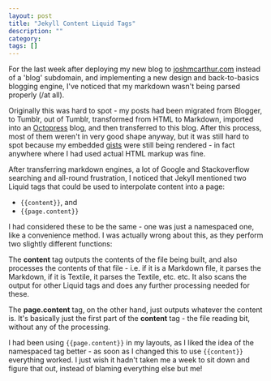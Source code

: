 ```yaml
---
layout: post
title: "Jekyll Content Liquid Tags"
description: ""
category: 
tags: []
---
```


For the last week after deploying my new blog to [joshmcarthur.com](http://joshmcarthur.com) instead of a 'blog' subdomain, and implementing a new design and back-to-basics blogging engine, I've noticed that my markdown wasn't being parsed properly (/at all). 

Originally this was hard to spot - my posts had been migrated from Blogger, to Tumblr, out of Tumblr, transformed from HTML to Markdown, imported into an [Octopress](http://www.octopres.org) blog, and then transferred to this blog. After this process, most of them weren't in very good shape anyway, but it was still hard to spot because my embedded [gists](http://gist.github.com) were still being rendered - in fact anywhere where I had used actual HTML markup was fine.

After transferring markdown engines, a lot of Google and Stackoverflow searching and all-round frustration, I noticed that Jekyll mentioned two Liquid tags that could be used to interpolate content into a page:

* `{{content}}`, and
* `{{page.content}}`

I had considered these to be the same - one was just a namespaced one, like a convenience method. I was actually wrong about this, as they perform two slightly different functions:

The **content** tag outputs the contents of the file being built, and also processes the contents of that file - i.e. if it is a Markdown file, it parses the Markdown, if it is Textile, it parses the Textile, etc. etc. It also scans the output for other Liquid tags and does any further processing needed for these.

The **page.content** tag, on the other hand, just outputs whatever the content is. It's basically just the first part of the **content** tag - the file reading bit, without any of the processing.

I had been using `{{page.content}}` in my layouts, as I liked the idea of the namespaced tag better - as soon as I changed this to use `{{content}}` everything worked. I just wish it hadn't taken me a week to sit down and figure that out, instead of blaming everything else but me!
